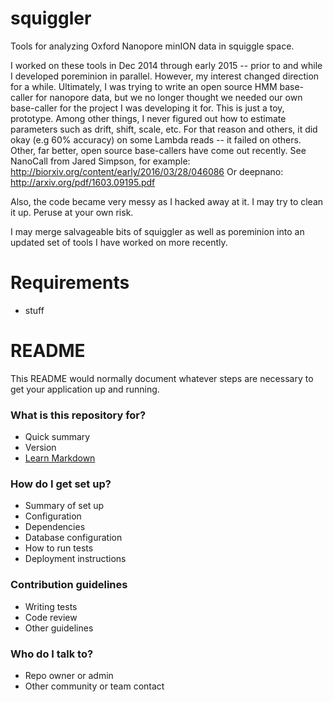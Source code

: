 squiggler
==========
Tools for analyzing Oxford Nanopore minION data in squiggle space.

I worked on these tools in Dec 2014 through early 2015 -- prior to and while I developed poreminion in parallel.
However, my interest changed direction for a while.
Ultimately, I was trying to write an open source HMM base-caller for nanopore data, but we no longer thought we needed our own base-caller for the project I was developing it for.
This is just a toy, prototype.
Among other things, I never figured out how to estimate parameters such as drift, shift, scale, etc.
For that reason and others, it did okay (e.g 60% accuracy) on some Lambda reads -- it failed on others. 
Other, far better, open source base-callers have come out recently.
See NanoCall from Jared Simpson, for example: http://biorxiv.org/content/early/2016/03/28/046086
Or deepnano: http://arxiv.org/pdf/1603.09195.pdf

Also, the code became very messy as I hacked away at it.
I may try to clean it up.
Peruse at your own risk.

I may merge salvageable bits of squiggler as well as poreminion into an updated set of tools I have worked on more recently.

Requirements
==========
- stuff


# README #

This README would normally document whatever steps are necessary to get your application up and running.

### What is this repository for? ###

* Quick summary
* Version
* [Learn Markdown](https://bitbucket.org/tutorials/markdowndemo)

### How do I get set up? ###

* Summary of set up
* Configuration
* Dependencies
* Database configuration
* How to run tests
* Deployment instructions

### Contribution guidelines ###

* Writing tests
* Code review
* Other guidelines

### Who do I talk to? ###

* Repo owner or admin
* Other community or team contact
